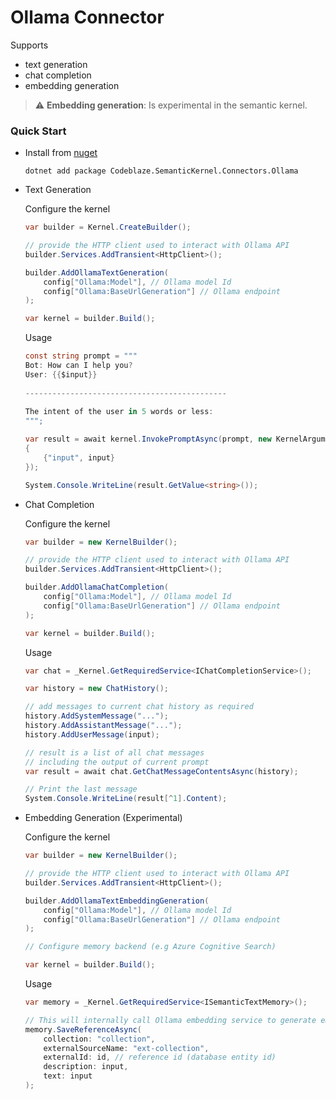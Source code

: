 # Ollama Connector
Supports
- text generation
- chat completion
- embedding generation

> :warning: **Embedding generation**: Is experimental in the semantic kernel.

### Quick Start
- Install from [nuget](https://www.nuget.org/packages/Codeblaze.SemanticKernel.Connectors.Ollama)
    ```
    dotnet add package Codeblaze.SemanticKernel.Connectors.Ollama
    ```
- Text Generation

    Configure the kernel
    ```csharp
    var builder = Kernel.CreateBuilder();

    // provide the HTTP client used to interact with Ollama API
    builder.Services.AddTransient<HttpClient>();

    builder.AddOllamaTextGeneration(
        config["Ollama:Model"], // Ollama model Id
        config["Ollama:BaseUrlGeneration"] // Ollama endpoint
    );

    var kernel = builder.Build();
    ```

    Usage
    ```csharp
    const string prompt = """
    Bot: How can I help you?
    User: {{$input}}
                        
    ---------------------------------------------
                        
    The intent of the user in 5 words or less:
    """;
    
    var result = await kernel.InvokePromptAsync(prompt, new KernelArguments
    {
        {"input", input}
    });

    System.Console.WriteLine(result.GetValue<string>());
    ```

- Chat Completion

    Configure the kernel
    ```csharp
    var builder = new KernelBuilder();

    // provide the HTTP client used to interact with Ollama API
    builder.Services.AddTransient<HttpClient>();

    builder.AddOllamaChatCompletion(
        config["Ollama:Model"], // Ollama model Id
        config["Ollama:BaseUrlGeneration"] // Ollama endpoint
    );

    var kernel = builder.Build();
    ```

    Usage
    ```csharp
    var chat = _Kernel.GetRequiredService<IChatCompletionService>();

    var history = new ChatHistory();
    
    // add messages to current chat history as required
    history.AddSystemMessage("...");
    history.AddAssistantMessage("...");
    history.AddUserMessage(input);

    // result is a list of all chat messages 
    // including the output of current prompt
    var result = await chat.GetChatMessageContentsAsync(history);

    // Print the last message
    System.Console.WriteLine(result[^1].Content);
    ```

- Embedding Generation (Experimental)

    Configure the kernel
    ```csharp
    var builder = new KernelBuilder();

    // provide the HTTP client used to interact with Ollama API
    builder.Services.AddTransient<HttpClient>();

    builder.AddOllamaTextEmbeddingGeneration(
        config["Ollama:Model"], // Ollama model Id
        config["Ollama:BaseUrlGeneration"] // Ollama endpoint
    );

    // Configure memory backend (e.g Azure Cognitive Search)

    var kernel = builder.Build();
    ```

    Usage
    ```csharp
    var memory = _Kernel.GetRequiredService<ISemanticTextMemory>();

    // This will internally call Ollama embedding service to generate embeddings
    memory.SaveReferenceAsync(
        collection: "collection",
        externalSourceName: "ext-collection",
        externalId: id, // reference id (database entity id)
        description: input,
        text: input
    );
    ```